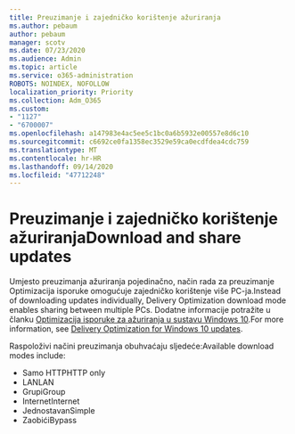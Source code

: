 ```yaml
---
title: Preuzimanje i zajedničko korištenje ažuriranja
ms.author: pebaum
author: pebaum
manager: scotv
ms.date: 07/23/2020
ms.audience: Admin
ms.topic: article
ms.service: o365-administration
ROBOTS: NOINDEX, NOFOLLOW
localization_priority: Priority
ms.collection: Adm_O365
ms.custom:
- "1127"
- "6700007"
ms.openlocfilehash: a147983e4ac5ee5c1bc0a6b5932e00557e8d6c10
ms.sourcegitcommit: c6692ce0fa1358ec3529e59ca0ecdfdea4cdc759
ms.translationtype: MT
ms.contentlocale: hr-HR
ms.lasthandoff: 09/14/2020
ms.locfileid: "47712248"
---
```

# <a name="download-and-share-updates"></a><span data-ttu-id="82fe6-102">Preuzimanje i zajedničko korištenje ažuriranja</span><span class="sxs-lookup"><span data-stu-id="82fe6-102">Download and share updates</span></span>

<span data-ttu-id="82fe6-103">Umjesto preuzimanja ažuriranja pojedinačno, način rada za preuzimanje Optimizacija isporuke omogućuje zajedničko korištenje više PC-ja.</span><span class="sxs-lookup"><span data-stu-id="82fe6-103">Instead of downloading updates individually, Delivery Optimization download mode enables sharing between multiple PCs.</span></span> <span data-ttu-id="82fe6-104">Dodatne informacije potražite u članku [Optimizacija isporuke za ažuriranja u sustavu Windows 10](https://docs.microsoft.com/windows/deployment/update/waas-delivery-optimization).</span><span class="sxs-lookup"><span data-stu-id="82fe6-104">For more information, see [Delivery Optimization for Windows 10 updates](https://docs.microsoft.com/windows/deployment/update/waas-delivery-optimization).</span></span>  

<span data-ttu-id="82fe6-105">Raspoloživi načini preuzimanja obuhvaćaju sljedeće:</span><span class="sxs-lookup"><span data-stu-id="82fe6-105">Available download modes include:</span></span>  
- <span data-ttu-id="82fe6-106">Samo HTTP</span><span class="sxs-lookup"><span data-stu-id="82fe6-106">HTTP only</span></span>  
- <span data-ttu-id="82fe6-107">LAN</span><span class="sxs-lookup"><span data-stu-id="82fe6-107">LAN</span></span>  
- <span data-ttu-id="82fe6-108">Grupi</span><span class="sxs-lookup"><span data-stu-id="82fe6-108">Group</span></span>  
- <span data-ttu-id="82fe6-109">Internet</span><span class="sxs-lookup"><span data-stu-id="82fe6-109">Internet</span></span>  
- <span data-ttu-id="82fe6-110">Jednostavan</span><span class="sxs-lookup"><span data-stu-id="82fe6-110">Simple</span></span>  
- <span data-ttu-id="82fe6-111">Zaobići</span><span class="sxs-lookup"><span data-stu-id="82fe6-111">Bypass</span></span>